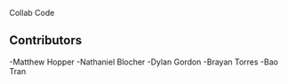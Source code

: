 Collab Code 
<br>
## Contributors ##
-Matthew Hopper
-Nathaniel Blocher
-Dylan Gordon
-Brayan Torres
-Bao Tran
